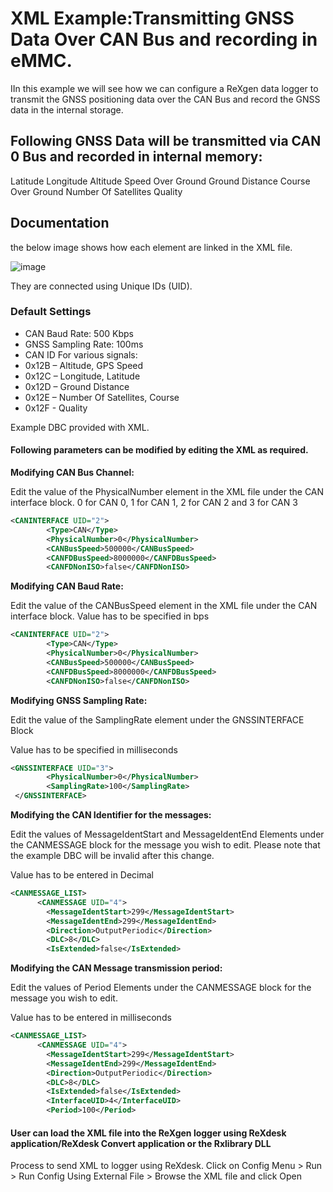 # XML Example:Transmitting GNSS Data Over CAN Bus and recording in eMMC.

IIn this example we will see how we can configure a ReXgen data logger to transmit the GNSS positioning data over the CAN Bus and record the GNSS data in the internal storage.

## Following GNSS Data will be transmitted via CAN 0 Bus and recorded in internal memory:

Latitude
Longitude
Altitude
Speed Over Ground
Ground Distance
Course Over Ground
Number Of Satellites
Quality

## Documentation

the below image shows how each element are linked in the XML file.

![image](https://user-images.githubusercontent.com/122855530/223619823-cb30d70c-d55d-4b10-b658-5a250530ab94.png)

They are connected using Unique IDs (UID).
	
### Default Settings

* CAN Baud Rate: 500 Kbps
* GNSS Sampling Rate: 100ms
* CAN ID For various signals:
* 0x12B – Altitude, GPS Speed
* 0x12C – Longitude, Latitude
* 0x12D – Ground Distance
* 0x12E – Number Of Satellites, Course
* 0x12F - Quality

Example DBC provided with XML.


#### Following parameters can be modified by editing the XML as required.

**Modifying CAN Bus Channel:**

Edit the value of the PhysicalNumber element in the XML file under the CAN interface block.
0 for CAN 0, 1 for CAN 1, 2 for CAN 2 and 3 for CAN 3

```xml
<CANINTERFACE UID="2">
        <Type>CAN</Type>
        <PhysicalNumber>0</PhysicalNumber>
        <CANBusSpeed>500000</CANBusSpeed>
        <CANFDBusSpeed>8000000</CANFDBusSpeed>
        <CANFDNonISO>false</CANFDNonISO>
```
**Modifying CAN Baud Rate:**

Edit the value of the CANBusSpeed element in the XML file under the CAN interface block.
Value has to be specified in bps

```xml
<CANINTERFACE UID="2">
        <Type>CAN</Type>
        <PhysicalNumber>0</PhysicalNumber>
        <CANBusSpeed>500000</CANBusSpeed>
        <CANFDBusSpeed>8000000</CANFDBusSpeed>
        <CANFDNonISO>false</CANFDNonISO>
```
**Modifying GNSS Sampling Rate:**

Edit the value of the SamplingRate element under the GNSSINTERFACE Block

Value has to be specified in milliseconds

```xml
<GNSSINTERFACE UID="3">
        <PhysicalNumber>0</PhysicalNumber>
        <SamplingRate>100</SamplingRate>
 </GNSSINTERFACE>
```
**Modifying the CAN Identifier for the messages:**

Edit the values of MessageIdentStart and MessageIdentEnd Elements under the CANMESSAGE block for the message you wish to edit. Please note that the example DBC will be invalid after this change.

Value has to be entered in Decimal


```xml
<CANMESSAGE_LIST>
      <CANMESSAGE UID="4">
        <MessageIdentStart>299</MessageIdentStart>
        <MessageIdentEnd>299</MessageIdentEnd>
        <Direction>OutputPeriodic</Direction>
        <DLC>8</DLC>
        <IsExtended>false</IsExtended>
```

**Modifying the CAN Message transmission period:**

Edit the values of Period Elements under the CANMESSAGE block for the message you wish to edit.

Value has to be entered in milliseconds

```xml
<CANMESSAGE_LIST>
      <CANMESSAGE UID="4">
        <MessageIdentStart>299</MessageIdentStart>
        <MessageIdentEnd>299</MessageIdentEnd>
        <Direction>OutputPeriodic</Direction>
        <DLC>8</DLC>
        <IsExtended>false</IsExtended>
        <InterfaceUID>4</InterfaceUID>
        <Period>100</Period>
```

#### User can load the XML file into the ReXgen logger using ReXdesk application/ReXdesk Convert application or the Rxlibrary DLL

Process to send XML to logger using ReXdesk. Click on Config Menu > Run > Run Config Using External File > Browse the XML file and click Open
